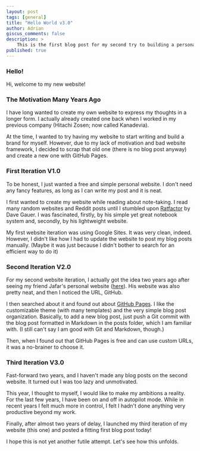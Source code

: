 ```yaml
---
layout: post
tags: [general]
title: "Hello World v3.0"
author: Adrian
giscus_comments: false
description: >
    This is the first blog post for my second try to building a personal website.
published: true
---
```

### Hello!
Hi, welcome to my new website!

### The Motivation Many Years Ago

I have long wanted to create my own website to express my thoughts in a longer form. I actually already created one back when I worked in my previous company (Hitachi Zosen; now called Kanadevia).

At the time, I wanted to try having my website to start writing and build a brand for myself. However, due to my lack of motivation and bad website framework, I decided to scrap that old one (there is no blog post anyway) and create a new one with GitHub Pages.

### First Iteration V1.0

To be honest, I just wanted a free and simple personal website. I don't need any fancy features, as long as I can write my post and it is neat.

I first wanted to create my website while reading about note-taking. I read many random websites and Reddit posts until I stumbled upon [Ratfactor](https://ratfactor.com/) by Dave Gauer. I was fascinated, firstly, by his simple yet great notebook system and, secondly, by his lightweight website.

My first website iteration was using Google Sites. It was very clean, indeed. However, I didn't like how I had to update the website to post my blog posts manually. (Maybe it was just because I didn't bother to search for an efficient way to do it)

### Second Iteration V2.0

For my second website iteration, I actually got the idea two years ago after seeing my friend Jafar's personal website ([here](https://ajarifi.github.io/)). His website was also pretty neat, and then I noticed the URL, GitHub.

I then searched about it and found out about [GitHub Pages](https://pages.github.com/). I like the customizable theme (with many templates) and the very simple blog post organization. Basically, to add a new blog post, just push a Git commit with the blog post formatted in Markdown in the posts folder, which I am familiar with. (I still can't say I am good with Git and Markdown, though.)

Then, when I found out that GitHub Pages is free and can use custom URLs, it was a no-brainer to choose it.

### Third Iteration V3.0
Fast-forward two years, and I haven't made any blog posts on the second website. It turned out I was too lazy and unmotivated.

This year, I thought to myself, I would like to make my ambitions a reality. For the last few years, I have been on and off in autopilot mode. While in recent years I felt much more in control, I felt I hadn't done anything very productive beyond my work.

Finally, after almost two years of delay, I launched my third iteration of my website (this one) and posted a fitting first blog post today!

I hope this is not yet another futile attempt. Let's see how this unfolds.